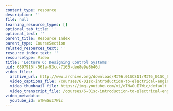 ```yaml
---
content_type: resource
description: ''
file: null
learning_resource_types: []
optional_tab_title: ''
optional_text: ''
parent_title: Resource Index
parent_type: CourseSection
related_resources_text: ''
resource_index_text: ''
resourcetype: Video
title: 'Lecture 6: Designing Control Systems'
uid: 6897916f-561a-93cc-7165-dee8e9e8b46d
video_files:
  archive_url: http://www.archive.org/download/MIT6.01SCS11/MIT6_01SC_S11_lec06_300k.mp4
  video_captions_file: /courses/6-01sc-introduction-to-electrical-engineering-and-computer-science-i-spring-2011/3ea26f0b5d385da190086a8918c96200_oTNwGuI7Wic.vtt
  video_thumbnail_file: https://img.youtube.com/vi/oTNwGuI7Wic/default.jpg
  video_transcript_file: /courses/6-01sc-introduction-to-electrical-engineering-and-computer-science-i-spring-2011/8622f90904dba743a7db2e66cf4f35ef_oTNwGuI7Wic.pdf
video_metadata:
  youtube_id: oTNwGuI7Wic
---
```

